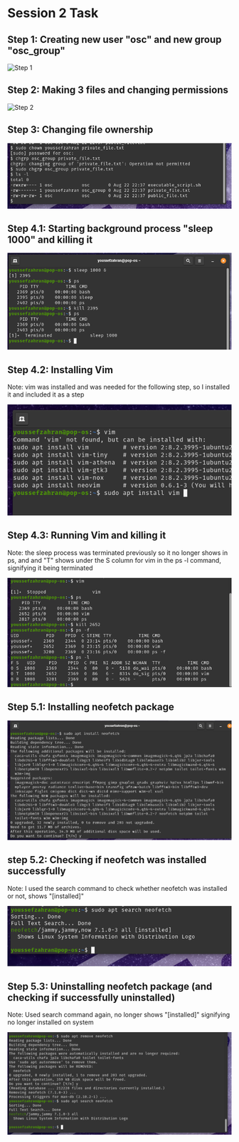 # Session 2 Task

## Step 1: Creating new user "osc" and new group "osc_group"

![Step 1](imgs/step_1)

## Step 2: Making 3 files and changing permissions

![Step 2](imgs/step_2)

## Step 3: Changing file ownership

![Step 3](imgs/step_3.png)

## Step 4.1: Starting background process "sleep 1000" and killing it

![Step 4.1](imgs/step_4.png)

## Step 4.2: Installing Vim

Note: vim was installed and was needed for the following step, so I installed it and included it as a step

![Step 4.2](imgs/step_5.png)

## Step 4.3: Running Vim and killing it

Note: the sleep process was terminated previously so it no longer shows in ps, and and "T" shows under the S column for vim in the ps -l command, signifying it being terminated

![Step 4.3](imgs/step_6.png)

## Step 5.1: Installing neofetch package 

![Step 5.1](imgs/step_7.png)


## step 5.2: Checking if neofetch was installed successfully

Note: I used the search command to check whether neofetch was installed or not, shows "[installed]"

![Step 5.2](imgs/step_8.png)


## Step 5.3: Uninstalling neofetch package (and checking if successfully uninstalled)

Note: Used search command again, no longer shows "[installed]" signifying no longer installed on system

![Step 5.3](imgs/step_9.png)  
